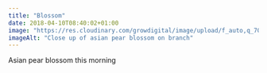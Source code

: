```yaml
---
title: "Blossom"
date: 2018-04-10T08:40:02+01:00
image: "https://res.cloudinary.com/growdigital/image/upload/f_auto,q_70,w_736/v1544109172/asian-pear-blossom-41316101092.jpg"
imageAlt: "Close up of asian pear blossom on branch"
---
```


Asian pear blossom this morning
